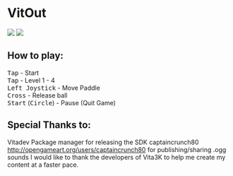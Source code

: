 # VitOut

[<img src="https://img.shields.io/github/downloads/Dane64/VitOut/total">](https://github.com/Dane64/VitOut/releases)
[<img src="https://img.shields.io/github/v/release/Dane64/Vitout">](https://github.com/Dane64/VitOut/releases/latest)

## How to play:
 <kbd>Tap</kbd> - Start \
 <kbd>Tap</kbd> - Level 1 - 4 \
 <kbd>Left Joystick</kbd> - Move Paddle \
 <kbd>Cross</kbd> - Release ball \
 <kbd>Start</kbd> (<kbd>Circle</kbd>) - Pause (Quit Game)

## Special Thanks to:

Vitadev Package manager for releasing the SDK
captaincrunch80 <http://opengameart.org/users/captaincrunch80> for publishing/sharing .ogg sounds
I would like to thank the developers of Vita3K to help me create my content at a faster pace.
